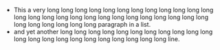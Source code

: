 * This a very long long long long long long long long long long long long long long long long long long long long long long long long long long long long long long long long paragraph in a list.
* and yet another long long long long long long long long long long long long long long long long long long long long long long line.